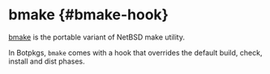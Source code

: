 # bmake {#bmake-hook}

[bmake](https://www.crufty.net/help/sjg/bmake.html) is the portable variant of
NetBSD make utility.

In Botpkgs, `bmake` comes with a hook that overrides the default build, check,
install and dist phases.
